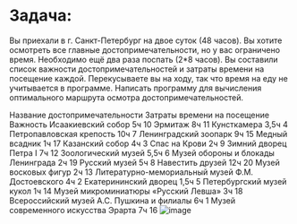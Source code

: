 # Задача:

Вы приехали в г. Санкт-Петербург на двое суток (48 часов). Вы хотите осмотреть все главные достопримечательности, но у вас ограничено время. Необходимо ещё два раза поспать (2*8 часов). Вы составили список важности достопримечательностей и затраты времени на посещение каждой. Перекусываете вы на ходу, так что время на еду не учитывается в программе. Написать программу для вычисления оптимального маршрута осмотра достопримечательностей.

Название достопримечательности	Затраты времени на посещение	Важность
Исаакиевский собор              5ч	                          10
Эрмитаж	8ч	11
Кунсткамера	3,5ч	4
Петропавловская крепость	10ч	7
Ленинградский зоопарк	9ч	15
Медный всадник	1ч	17
Казанский собор	4ч	3
Спас на Крови	2ч	9
Зимний дворец Петра I	7ч	12
Зоологический музей	5,5ч	6
Музей обороны и блокады Ленинграда	2ч	19
Русский музей	5ч	8
Навестить друзей	12ч	20
Музей восковых фигур	2ч	13
Литературно-мемориальный музей Ф.М. Достоевского	4ч	2
Екатерининский дворец	1,5ч	5
Петербургский музей кукол	1ч	14
Музей микроминиатюры «Русский Левша»	3ч	18
Всероссийский музей А.С. Пушкина и филиалы	6ч	1
Музей современного искусства Эрарта	7ч	16
![image](https://user-images.githubusercontent.com/71525457/159255170-de4eb683-4d6b-4cd9-a52e-93da794986b5.png)
